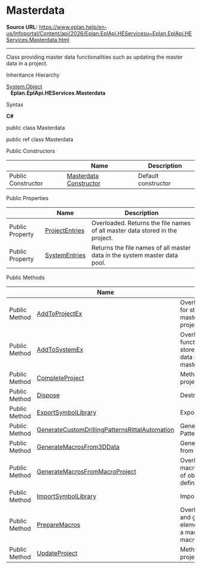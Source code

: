 # Masterdata

**Source URL:** https://www.eplan.help/en-us/Infoportal/Content/api/2026/Eplan.EplApi.HEServicesu~Eplan.EplApi.HEServices.Masterdata.html

---

Class providing master data functionalities such as updating the master data in a project.

Inheritance Hierarchy

[System.Object](#)  
   **Eplan.EplApi.HEServices.Masterdata**

Syntax

**C#**



public class Masterdata

public ref class Masterdata

Public Constructors

|  | Name | Description |
| --- | --- | --- |
| Public Constructor | [Masterdata Constructor](Eplan.EplApi.HEServicesu~Eplan.EplApi.HEServices.Masterdata~_ctor.html) | Default constructor |



Public Properties

|  | Name | Description |
| --- | --- | --- |
| Public Property | [ProjectEntries](Eplan.EplApi.HEServicesu~Eplan.EplApi.HEServices.Masterdata~ProjectEntries.html) | Overloaded. Returns the file names of all master data stored in the project. |
| Public Property | [SystemEntries](Eplan.EplApi.HEServicesu~Eplan.EplApi.HEServices.Masterdata~SystemEntries.html) | Returns the file names of all master data in the system master data pool. |



Public Methods

|  | Name | Description |
| --- | --- | --- |
| Public Method | [AddToProjectEx](Eplan.EplApi.HEServicesu~Eplan.EplApi.HEServices.Masterdata~AddToProjectEx.html) | Overloaded. Method for storing system master data in the project. |
| Public Method | [AddToSystemEx](Eplan.EplApi.HEServicesu~Eplan.EplApi.HEServices.Masterdata~AddToSystemEx.html) | Overloaded. Extendent function for coping stored project master data into the system master data pool. |
| Public Method | [CompleteProject](Eplan.EplApi.HEServicesu~Eplan.EplApi.HEServices.Masterdata~CompleteProject.html) | Method for completing project master data. |
| Public Method | [Dispose](Eplan.EplApi.HEServicesu~Eplan.EplApi.HEServices.Masterdata~Dispose().html) | Destructor |
| Public Method | [ExportSymbolLibrary](Eplan.EplApi.HEServicesu~Eplan.EplApi.HEServices.Masterdata~ExportSymbolLibrary.html) | Exports symbol library. |
| Public Method | [GenerateCustomDrillingPatternsRittalAutomation](Eplan.EplApi.HEServicesu~Eplan.EplApi.HEServices.Masterdata~GenerateCustomDrillingPatternsRittalAutomation.html) | Generating Drilling Patterns from NC files. |
| Public Method | [GenerateMacrosFrom3DData](Eplan.EplApi.HEServicesu~Eplan.EplApi.HEServices.Masterdata~GenerateMacrosFrom3DData.html) | Generates 3d macros from step files. |
| Public Method | [GenerateMacrosFromMacroProject](Eplan.EplApi.HEServicesu~Eplan.EplApi.HEServices.Masterdata~GenerateMacrosFromMacroProject.html) | Overloaded. Generate macros from collection of objects with macro definition. |
| Public Method | [ImportSymbolLibrary](Eplan.EplApi.HEServicesu~Eplan.EplApi.HEServices.Masterdata~ImportSymbolLibrary.html) | Imports symbol library |
| Public Method | [PrepareMacros](Eplan.EplApi.HEServicesu~Eplan.EplApi.HEServices.Masterdata~PrepareMacros.html) | Overloaded. Prepares and groups all elements belonging to a macro box or page macro. |
| Public Method | [UpdateProject](Eplan.EplApi.HEServicesu~Eplan.EplApi.HEServices.Masterdata~UpdateProject.html) | Method for updating project master data. |


